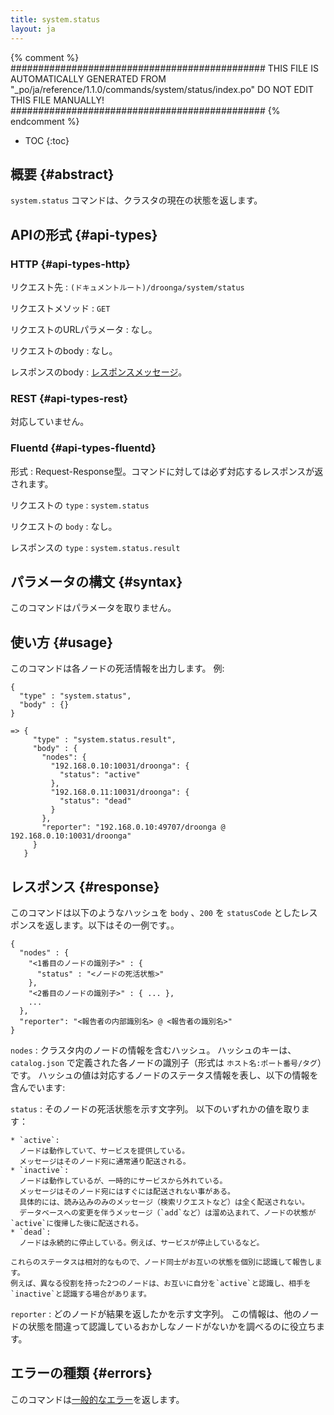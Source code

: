 ```yaml
---
title: system.status
layout: ja
---
```


{% comment %}
##############################################
  THIS FILE IS AUTOMATICALLY GENERATED FROM
  "_po/ja/reference/1.1.0/commands/system/status/index.po"
  DO NOT EDIT THIS FILE MANUALLY!
##############################################
{% endcomment %}


* TOC
{:toc}

## 概要 {#abstract}

`system.status` コマンドは、クラスタの現在の状態を返します。

## APIの形式 {#api-types}

### HTTP {#api-types-http}

リクエスト先
: `(ドキュメントルート)/droonga/system/status`

リクエストメソッド
: `GET`

リクエストのURLパラメータ
: なし。

リクエストのbody
: なし。

レスポンスのbody
: [レスポンスメッセージ](#response)。

### REST {#api-types-rest}

対応していません。

### Fluentd {#api-types-fluentd}

形式
: Request-Response型。コマンドに対しては必ず対応するレスポンスが返されます。

リクエストの `type`
: `system.status`

リクエストの `body`
: なし。

レスポンスの `type`
: `system.status.result`

## パラメータの構文 {#syntax}

このコマンドはパラメータを取りません。

## 使い方 {#usage}

このコマンドは各ノードの死活情報を出力します。
例:

    {
      "type" : "system.status",
      "body" : {}
    }
    
    => {
         "type" : "system.status.result",
         "body" : {
           "nodes": {
             "192.168.0.10:10031/droonga": {
               "status": "active"
             },
             "192.168.0.11:10031/droonga": {
               "status": "dead"
             }
           },
           "reporter": "192.168.0.10:49707/droonga @ 192.168.0.10:10031/droonga"
         }
       }


## レスポンス {#response}

このコマンドは以下のようなハッシュを `body` 、`200` を `statusCode` としたレスポンスを返します。以下はその一例です。。

    {
      "nodes" : {
        "<1番目のノードの識別子>" : {
          "status" : "<ノードの死活状態>"
        },
        "<2番目のノードの識別子>" : { ... },
        ...
      },
      "reporter": "<報告者の内部識別名> @ <報告者の識別名>"
    }

`nodes`
: クラスタ内のノードの情報を含むハッシュ。
  ハッシュのキーは、`catalog.json` で定義された各ノードの識別子（形式は `ホスト名:ポート番号/タグ`）です。
  ハッシュの値は対応するノードのステータス情報を表し、以下の情報を含んでいます:
  
  `status`
  : そのノードの死活状態を示す文字列。
    以下のいずれかの値を取ります：
    
    * `active`:
      ノードは動作していて、サービスを提供している。
      メッセージはそのノード宛に通常通り配送される。
    * `inactive`:
      ノードは動作しているが、一時的にサービスから外れている。
      メッセージはそのノード宛にはすぐには配送されない事がある。
      具体的には、読み込みのみのメッセージ（検索リクエストなど）は全く配送されない。
      データベースへの変更を伴うメッセージ（`add`など）は溜め込まれて、ノードの状態が`active`に復帰した後に配送される。
    * `dead`:
      ノードは永続的に停止している。例えば、サービスが停止しているなど。
    
    これらのステータスは相対的なもので、ノード同士がお互いの状態を個別に認識して報告します。
    例えば、異なる役割を持った2つのノードは、お互いに自分を`active`と認識し、相手を`inactive`と認識する場合があります。

`reporter`
: どのノードが結果を返したかを示す文字列。
  この情報は、他のノードの状態を間違って認識しているおかしなノードがないかを調べるのに役立ちます。

## エラーの種類 {#errors}

このコマンドは[一般的なエラー](/reference/message/#error)を返します。
